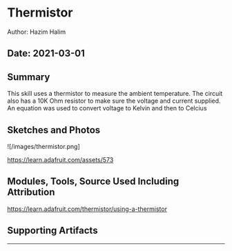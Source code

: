 #  Thermistor

Author: Hazim Halim

Date: 2021-03-01
-----

## Summary
This skill uses a thermistor to measure the ambient temperature.
The circuit also has a 10K Ohm resistor to make sure the voltage and current supplied.
An equation was used to convert voltage to Kelvin and then to Celcius

## Sketches and Photos
![/images/thermistor.png]

https://learn.adafruit.com/assets/573

## Modules, Tools, Source Used Including Attribution
https://learn.adafruit.com/thermistor/using-a-thermistor

## Supporting Artifacts


-----

